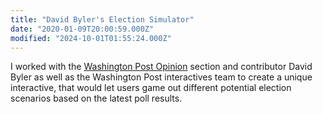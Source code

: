 ```yaml
---
title: "David Byler's Election Simulator"
date: "2020-01-09T20:00:59.000Z"
modified: "2024-10-01T01:55:24.000Z"
---
```

I worked with the [Washington Post Opinion](https://www.washingtonpost.com/pr/2020/01/09/washington-post-opinions-launches-interactive-election-simulator/) section and contributor David Byler as well as the Washington Post interactives team to create a unique interactive, that would let users game out different potential election scenarios based on the latest poll results.